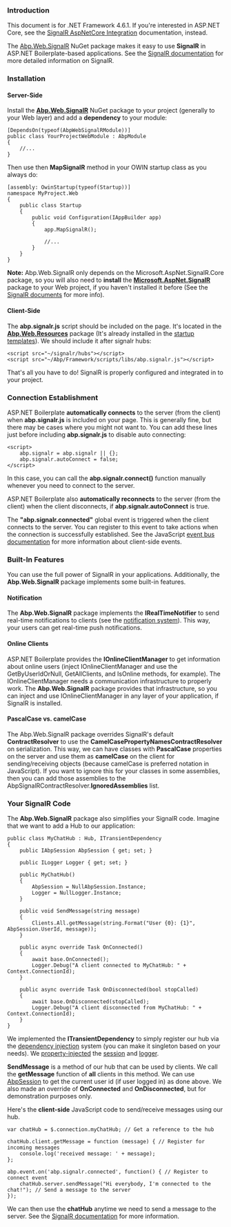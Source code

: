 ### Introduction

This document is for .NET Framework 4.6.1. If you're interested in ASP.NET
Core, see the [SignalR AspNetCore Integration](SignalR-AspNetCore-Integration.md) documentation, instead.

The [Abp.Web.SignalR](http://www.nuget.org/packages/Abp.Web.SignalR) NuGet
package makes it easy to use **SignalR** in ASP.NET Boilerplate-based
applications. See the [SignalR documentation](http://www.asp.net/signalr)
for more detailed information on SignalR.

### Installation

#### Server-Side

Install the
[**Abp.Web.SignalR**](http://www.nuget.org/packages/Abp.Web.SignalR)
NuGet package to your project (generally to your Web layer) and add a
**dependency** to your module:

    [DependsOn(typeof(AbpWebSignalRModule))]
    public class YourProjectWebModule : AbpModule
    {
        //...
    }


Then use then **MapSignalR** method in your OWIN startup class as you always
do:

    [assembly: OwinStartup(typeof(Startup))]
    namespace MyProject.Web
    {
        public class Startup
        {
            public void Configuration(IAppBuilder app)
            {
                app.MapSignalR();

                //...
            }
        }
    }

**Note:** Abp.Web.SignalR only depends on the Microsoft.AspNet.SignalR.Core
package, so you will also need to **install** the
**[Microsoft.AspNet.SignalR](https://www.nuget.org/packages/Microsoft.AspNet.SignalR)**
package to your Web project, if you haven't installed it before (See the [SignalR
documents](http://www.asp.net/signalr) for more info).

#### Client-Side

The **abp.signalr.js** script should be included on the page. It's located
in the
**[Abp.Web.Resources](https://www.nuget.org/packages/Abp.Web.Resources)**
package (It's already installed in the [startup templates](/Templates)). We
should include it after signalr hubs:

    <script src="~/signalr/hubs"></script>
    <script src="~/Abp/Framework/scripts/libs/abp.signalr.js"></script>


That's all you have to do! SignalR is properly configured and integrated in to your
project.

### Connection Establishment

ASP.NET Boilerplate **automatically connects** to the server (from the
client) when **abp.signalr.js** is included on your page. This is
generally fine, but there may be cases where you might not want to. You can add
these lines just before including **abp.signalr.js** to disable auto
connecting:

    <script>
        abp.signalr = abp.signalr || {};
        abp.signalr.autoConnect = false;
    </script>

In this case, you can call the **abp.signalr.connect()** function manually
whenever you need to connect to the server.

ASP.NET Boilerplate also **automatically reconnects** to the server
(from the client) when the client disconnects, if
**abp.signalr.autoConnect** is true.

The **"abp.signalr.connected"** global event is triggered when the client
connects to the server. You can register to this event to take actions
when the connection is successfully established. See the JavaScript [event
bus documentation](/Pages/Documents/Javascript-API/Event-Bus) for more
information about client-side events.

### Built-In Features

You can use the full power of SignalR in your applications. Additionally,
the **Abp.Web.SignalR** package implements some built-in features.

#### Notification

The **Abp.Web.SignalR** package implements the **IRealTimeNotifier** to send
real-time notifications to clients (see the [notification
system](/Pages/Documents/Notification-System)). This way, your users can get
real-time push notifications.

#### Online Clients

ASP.NET Boilerplate provides the **IOnlineClientManager** to get information
about online users (inject IOnlineClientManager and use the
GetByUserIdOrNull, GetAllClients, and IsOnline methods, for example).
The IOnlineClientManager needs a communication infrastructure to properly
work. The **Abp.Web.SignalR** package provides that infrastructure, so you
can inject and use IOnlineClientManager in any layer of your application,
if SignalR is installed.

#### PascalCase vs. camelCase

The Abp.Web.SignalR package overrides SignalR's default **ContractResolver**
to use the **CamelCasePropertyNamesContractResolver** on serialization.
This way, we can have classes with **PascalCase** properties on the server
and use them as **camelCase** on the client for sending/receiving
objects (because camelCase is preferred notation in JavaScript). If you
want to ignore this for your classes in some assemblies, then you can
add those assemblies to the AbpSignalRContractResolver.**IgnoredAssemblies**
list.

### Your SignalR Code

The **Abp.Web.SignalR** package also simplifies your SignalR code. Imagine
that we want to add a Hub to our application:

    public class MyChatHub : Hub, ITransientDependency
    {
        public IAbpSession AbpSession { get; set; }

        public ILogger Logger { get; set; }

        public MyChatHub()
        {
            AbpSession = NullAbpSession.Instance;
            Logger = NullLogger.Instance;
        }

        public void SendMessage(string message)
        {
            Clients.All.getMessage(string.Format("User {0}: {1}", AbpSession.UserId, message));
        }

        public async override Task OnConnected()
        {
            await base.OnConnected();
            Logger.Debug("A client connected to MyChatHub: " + Context.ConnectionId);
        }

        public async override Task OnDisconnected(bool stopCalled)
        {
            await base.OnDisconnected(stopCalled);
            Logger.Debug("A client disconnected from MyChatHub: " + Context.ConnectionId);
        }
    }

We implemented the **ITransientDependency** to simply register our hub via the
[dependency injection](/Pages/Documents/Dependency-Injection) system
(you can make it singleton based on your needs). We
[property-injected](/Pages/Documents/Dependency-Injection#property-injection-pattern)
the [session](/Pages/Documents/Abp-Session) and
[logger](/Pages/Documents/Logging).

**SendMessage** is a method of our hub that can be used by clients. We
call the **getMessage** function of **all** clients in this method. We can
use [AbpSession](/Pages/Documents/Abp-Session) to get the current user id
(if user logged in) as done above. We also made an override of **OnConnected** and
**OnDisconnected**, but for demonstration purposes only.

Here's the **client-side** JavaScript code to send/receive messages using
our hub.

    var chatHub = $.connection.myChatHub; // Get a reference to the hub

    chatHub.client.getMessage = function (message) { // Register for incoming messages
        console.log('received message: ' + message);
    };

    abp.event.on('abp.signalr.connected', function() { // Register to connect event
        chatHub.server.sendMessage("Hi everybody, I'm connected to the chat!"); // Send a message to the server
    });

We can then use the **chatHub** anytime we need to send a message to the
server. See the [SignalR documentation](http://www.asp.net/signalr) for
more information.
